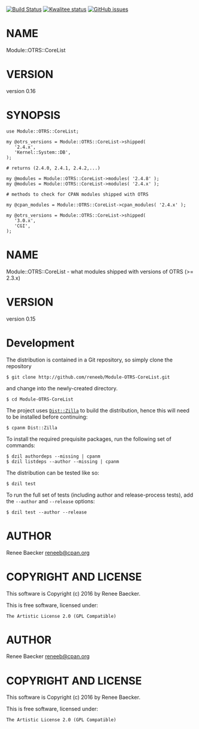 [![Build Status](https://travis-ci.org/reneeb/Module-OTRS-CoreList.svg?branch=master)](https://travis-ci.org/reneeb/Module-OTRS-CoreList)
[![Kwalitee status](http://cpants.cpanauthors.org/dist/Module-OTRS-CoreList.png)](http://cpants.charsbar.org/dist/overview/Module-OTRS-CoreList)
[![GitHub issues](https://img.shields.io/github/issues/reneeb/Module-OTRS-CoreList.svg)](https://github.com/reneeb/Module-OTRS-CoreList/issues)

# NAME

Module::OTRS::CoreList

# VERSION

version 0.16

# SYNOPSIS

    use Module::OTRS::CoreList;

    my @otrs_versions = Module::OTRS::CoreList->shipped(
       '2.4.x',
       'Kernel::System::DB',
    );
    
    # returns (2.4.0, 2.4.1, 2.4.2,...)
    
    my @modules = Module::OTRS::CoreList->modules( '2.4.8' );
    my @modules = Module::OTRS::CoreList->modules( '2.4.x' );
    
    # methods to check for CPAN modules shipped with OTRS
    
    my @cpan_modules = Module::OTRS::CoreList->cpan_modules( '2.4.x' );

    my @otrs_versions = Module::OTRS::CoreList->shipped(
       '3.0.x',
       'CGI',
    );

# NAME

Module::OTRS::CoreList - what modules shipped with versions of OTRS (>= 2.3.x)

# VERSION

version 0.15



# Development

The distribution is contained in a Git repository, so simply clone the
repository

```
$ git clone http://github.com/reneeb/Module-OTRS-CoreList.git
```

and change into the newly-created directory.

```
$ cd Module-OTRS-CoreList
```

The project uses [`Dist::Zilla`](https://metacpan.org/pod/Dist::Zilla) to
build the distribution, hence this will need to be installed before
continuing:

```
$ cpanm Dist::Zilla
```

To install the required prequisite packages, run the following set of
commands:

```
$ dzil authordeps --missing | cpanm
$ dzil listdeps --author --missing | cpanm
```

The distribution can be tested like so:

```
$ dzil test
```

To run the full set of tests (including author and release-process tests),
add the `--author` and `--release` options:

```
$ dzil test --author --release
```

# AUTHOR

Renee Baecker <reneeb@cpan.org>

# COPYRIGHT AND LICENSE

This software is Copyright (c) 2016 by Renee Baecker.

This is free software, licensed under:

    The Artistic License 2.0 (GPL Compatible)

# AUTHOR

Renee Baecker <reneeb@cpan.org>

# COPYRIGHT AND LICENSE

This software is Copyright (c) 2016 by Renee Baecker.

This is free software, licensed under:

    The Artistic License 2.0 (GPL Compatible)
